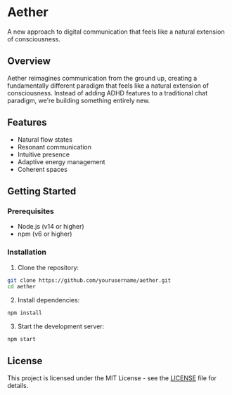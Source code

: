 # Aether

A new approach to digital communication that feels like a natural extension of consciousness.

## Overview

Aether reimagines communication from the ground up, creating a fundamentally different paradigm that feels like a natural extension of consciousness. Instead of adding ADHD features to a traditional chat paradigm, we're building something entirely new.

## Features

- Natural flow states
- Resonant communication
- Intuitive presence
- Adaptive energy management
- Coherent spaces

## Getting Started

### Prerequisites

- Node.js (v14 or higher)
- npm (v6 or higher)

### Installation

1. Clone the repository:
```bash
git clone https://github.com/yourusername/aether.git
cd aether
```

2. Install dependencies:
```bash
npm install
```

3. Start the development server:
```bash
npm start
```

## License

This project is licensed under the MIT License - see the [LICENSE](LICENSE) file for details. 
